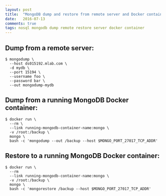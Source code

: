 ```yaml
---
layout: post
title:  "MongoDB dump and restore from remote server and Docker container"
date:   2016-07-13
comments: true
tags: nosql mongodb dump remote restore server docker container
---
```


Dump from a remote server:
--------------------------

    $ mongodump \
      --host ds015192.mlab.com \
      -d mydb \
      --port 15194 \
      --username foo \
      --password bar \
      --out mongodump-mydb

Dump from a running MongoDB Docker container:
---------------------------------------------

    $ docker run \
      --rm \
      --link running-mongodb-container-name:mongo \
      -v /root:/backup \
      mongo \
      bash -c 'mongodump --out /backup --host $MONGO_PORT_27017_TCP_ADDR'

Restore to a running MongoDB Docker container: 
----------------------------------------------

    $ docker run \
      --rm
      --link running-mongodb-container-name:mongo \
      -v /root:/backup \
      mongo \
      bash -c 'mongorestore /backup --host $MONGO_PORT_27017_TCP_ADDR'
